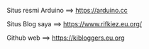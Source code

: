 Situs resmi Arduino ==> https://arduino.cc

Situs Blog saya ==> https://www.rifkiez.eu.org/

Github web ==> https://kibloggers.eu.org
